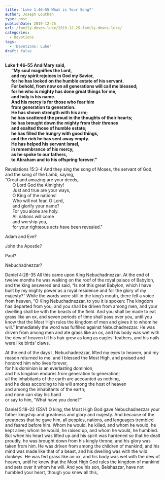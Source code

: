 ```yaml
---
title: 'Luke 1:46–55 What is Your Song?'
author: Joseph Louthan
type: post
publishDate: 2019-12-25
url: /family-devos-luke/2019-12-25-family-devos-luke/
categories:
  - Devotions
tags:
  - 'Devotions: Luke'
draft: false
---
```


**Luke 1:46–55 And Mary said,  
      “My soul magnifies the Lord,   
      and my spirit rejoices in God my Savior,   
      for he has looked on the humble estate of his servant.   
      For behold, from now on all generations will call me blessed;   
      for he who is mighty has done great things for me,   
      and holy is his name.   
      And his mercy is for those who fear him   
      from generation to generation.   
      He has shown strength with his arm;   
      he has scattered the proud in the thoughts of their hearts;   
      he has brought down the mighty from their thrones   
      and exalted those of humble estate;   
      he has filled the hungry with good things,   
      and the rich he has sent away empty.   
      He has helped his servant Israel,   
      in remembrance of his mercy,   
      as he spoke to our fathers,   
      to Abraham and to his offspring forever.”**

Revelations 15:3-4 And they sing the song of Moses, the servant of God, and the song of the Lamb, saying,  
“Great and amazing are your deeds,  
      O Lord God the Almighty!  
      Just and true are your ways,  
      O King of the nations!  
      Who will not fear, O Lord,  
      and glorify your name?  
      For you alone are holy.  
      All nations will come  
      and worship you,  
      for your righteous acts have been revealed."

Adam and Eve?

John the Apostle?

Paul?

Nebuchadnezzar?

Daniel 4:28–35 All this came upon King Nebuchadnezzar. At the end of twelve months he was walking on the roof of the royal palace of Babylon, and the king answered and said, “Is not this great Babylon, which I have built by my mighty power as a royal residence and for the glory of my majesty?” While the words were still in the king’s mouth, there fell a voice from heaven, “O King Nebuchadnezzar, to you it is spoken: The kingdom has departed from you, and you shall be driven from among men, and your dwelling shall be with the beasts of the field. And you shall be made to eat grass like an ox, and seven periods of time shall pass over you, until you know that the Most High rules the kingdom of men and gives it to whom he will.” Immediately the word was fulfilled against Nebuchadnezzar. He was driven from among men and ate grass like an ox, and his body was wet with the dew of heaven till his hair grew as long as eagles’ feathers, and his nails were like birds’ claws.

At the end of the days I, Nebuchadnezzar, lifted my eyes to heaven, and my reason returned to me, and I blessed the Most High, and praised and honored him who lives forever,  
      for his dominion is an everlasting dominion,  
      and his kingdom endures from generation to generation;  
      all the inhabitants of the earth are accounted as nothing,  
      and he does according to his will among the host of heaven  
      and among the inhabitants of the earth;  
      and none can stay his hand  
      or say to him, “What have you done?”

Daniel 5:18–22 (ESV) O king, the Most High God gave Nebuchadnezzar your father kingship and greatness and glory and majesty. And because of the greatness that he gave him, all peoples, nations, and languages trembled and feared before him. Whom he would, he killed, and whom he would, he kept alive; whom he would, he raised up, and whom he would, he humbled. But when his heart was lifted up and his spirit was hardened so that he dealt proudly, he was brought down from his kingly throne, and his glory was taken from him. He was driven from among the children of mankind, and his mind was made like that of a beast, and his dwelling was with the wild donkeys. He was fed grass like an ox, and his body was wet with the dew of heaven, until he knew that the Most High God rules the kingdom of mankind and sets over it whom he will. And you his son, Belshazzar, have not humbled your heart, though you knew all this,